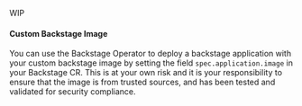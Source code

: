 WIP


#### Custom Backstage Image

You can use the Backstage Operator to deploy a backstage application with your custom backstage image by setting the field `spec.application.image` in your Backstage CR. This is at your own risk and it is your responsibility to ensure that the image is from trusted sources, and has been tested and validated for security compliance.
